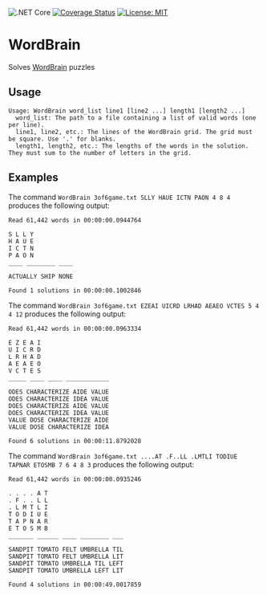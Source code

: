 ![.NET Core](https://github.com/stogle/WordBrain/workflows/.NET%20Core/badge.svg)
[![Coverage Status](https://coveralls.io/repos/github/stogle/WordBrain/badge.svg)](https://coveralls.io/github/stogle/WordBrain)
[![License: MIT](https://img.shields.io/badge/License-MIT-green.svg)](LICENSE.md)

# WordBrain
Solves [WordBrain](https://www.maginteractive.com/games/wordbrain/) puzzles

## Usage
    Usage: WordBrain word_list line1 [line2 ...] length1 [length2 ...]
      word_list: The path to a file containing a list of valid words (one per line).
      line1, line2, etc.: The lines of the WordBrain grid. The grid must be square. Use '.' for blanks.
      length1, length2, etc.: The lengths of the words in the solution. They must sum to the number of letters in the grid.

## Examples

The command `WordBrain 3of6game.txt SLLY HAUE ICTN PAON 4 8 4` produces the following output:

    Read 61,442 words in 00:00:00.0944764

    S L L Y
    H A U E
    I C T N
    P A O N
    ____ ________ ____

    ACTUALLY SHIP NONE

    Found 1 solutions in 00:00:00.1002846

The command `WordBrain 3of6game.txt EZEAI UICRD LRHAD AEAEO VCTES 5 4 4 12` produces the following output:

    Read 61,442 words in 00:00:00.0963334

    E Z E A I
    U I C R D
    L R H A D
    A E A E O
    V C T E S
    _____ ____ ____ ____________

    ODES CHARACTERIZE AIDE VALUE
    ODES CHARACTERIZE IDEA VALUE
    DOES CHARACTERIZE AIDE VALUE
    DOES CHARACTERIZE IDEA VALUE
    VALUE DOSE CHARACTERIZE AIDE
    VALUE DOSE CHARACTERIZE IDEA

    Found 6 solutions in 00:00:11.8792028

The command `WordBrain 3of6game.txt ....AT .F..LL .LMTLI TODIUE TAPNAR ETOSMB 7 6 4 8 3` produces the following output:

    Read 61,442 words in 00:00:00.0935246

    . . . . A T
    . F . . L L
    . L M T L I
    T O D I U E
    T A P N A R
    E T O S M B
    _______ ______ ____ ________ ___

    SANDPIT TOMATO FELT UMBRELLA TIL
    SANDPIT TOMATO FELT UMBRELLA LIT
    SANDPIT TOMATO UMBRELLA TIL LEFT
    SANDPIT TOMATO UMBRELLA LEFT LIT

    Found 4 solutions in 00:00:49.0017859
